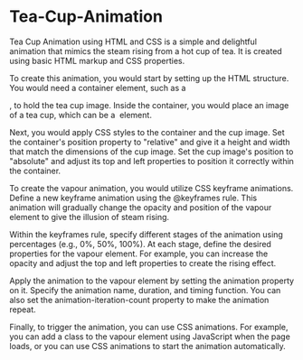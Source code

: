 # Tea-Cup-Animation
Tea Cup Animation using HTML and CSS is a simple and delightful animation that mimics the steam rising from a hot cup of tea. It is created using basic HTML markup and CSS properties.

To create this animation, you would start by setting up the HTML structure. You would need a container element, such as a <div>, to hold the tea cup image. 
Inside the container, you would place an image of a tea cup, which can be a <img> element.
  
Next, you would apply CSS styles to the container and the cup image. Set the container's position property to "relative" and give it a height and width that match the dimensions of the cup image.
Set the cup image's position to "absolute" and adjust its top and left properties to position it correctly within the container.

To create the vapour animation, you would utilize CSS keyframe animations. Define a new keyframe animation using the @keyframes rule. 
This animation will gradually change the opacity and position of the vapour element to give the illusion of steam rising.
  
Within the keyframes rule, specify different stages of the animation using percentages (e.g., 0%, 50%, 100%). At each stage, define the desired properties for the vapour element. 
For example, you can increase the opacity and adjust the top and left properties to create the rising effect.
  
Apply the animation to the vapour element by setting the animation property on it. Specify the animation name, duration, and timing function. 
You can also set the animation-iteration-count property to make the animation repeat.
  
Finally, to trigger the animation, you can use CSS animations. 
For example, you can add a class to the vapour element using JavaScript when the page loads, or you can use CSS animations to start the animation automatically.
